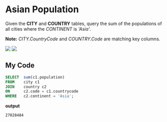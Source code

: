 # Asian Population

Given the **CITY** and **COUNTRY** tables, query the sum of the populations of all cities where the *CONTINENT* is *'Asia'*.

**Note:** *CITY.CountryCode* and *COUNTRY.Code* are matching key columns.

  <img src="https://s3.amazonaws.com/hr-challenge-images/8137/1449729804-f21d187d0f-CITY.jpg"/>
  <img src="https://s3.amazonaws.com/hr-challenge-images/8342/1449769013-e54ce90480-Country.jpg"/>

<br>

## My Code

~~~sql
SELECT  sum(c1.population) 
FROM    city c1
JOIN    country c2
ON      c2.code = c1.countrycode
WHERE   c2.continent = 'Asia';
~~~

**output**

~~~
27028484
~~~

